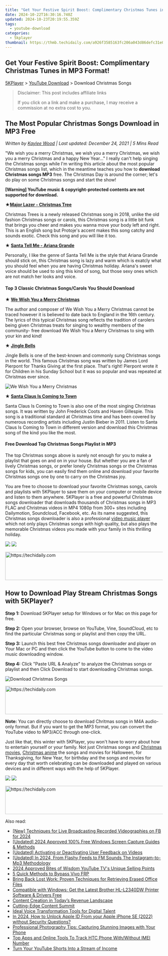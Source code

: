 ```yaml
---
title: "Get Your Festive Spirit Boost: Complimentary Christmas Tunes in MP3 Format!"
date: 2024-10-22T16:30:16.740Z
updated: 2024-10-23T20:19:55.359Z
tags:
  - youtube-download
categories:
  - 5kplayer
thumbnail: https://thmb.techidaily.com/a926f3585163fc206a043d86defc31e04aa0b8209e0df21f919437f2401fbd1a.jpg
---
```


## Get Your Festive Spirit Boost: Complimentary Christmas Tunes in MP3 Format!

[5KPlayer](https://tools.techidaily.com/5kplayer/products/) \> [YouTube Download](https://tools.techidaily.com/5kplayer/youtube-download/) \> Download Christmas Songs

>  Disclaimer: This post includes affiliate links
>
>  If you click on a link and make a purchase, I may receive a commission at no extra cost to you.
>

## The Most Popular Christmas Songs Download in MP3 Free

 _Written by [Kaylee Wood](https://www.quora.com/profile/Amanda-Hu-21) | Last updated: December 24, 2021 | 5 Mins Read_

"We wish you a merry Christmas, we wish you a merry Christmas, we wish you a merry Christmas and a happy New Year…" I really can't help singing the Christmas songs while I'm writing this article about the most popular Christmas songs list, which in the meantime teaches you how to **download Christmas songs MP3** free. The Christmas Day is around the corner; let's do play on some Christmas songs and start the show!

**\[Warning\] YouTube music & copyright-protected contents are not supported for download.**

**★[Major Lazer - Christmas Tree](https://youtu.be/ux3STlov7Vw)**

Christmas Trees is a newly released Christmas song in 2018, unlike the old fashion Christmas songs or carols, this Christmas song is a little bit funk that brings you cheer and makes you wanna move your body left and right. This is an English song but Protoje's accent makes this song catchy and sounds exotic. Check this song and you will like it too. 

**★ [Santa Tell Me - Ariana Grande](https://www.youtube.com/watch?v=nlR0MkrRklg)** 

Personally, I like the genre of Santa Tell Me is the style that Ariana Grande should stick on, this Christmas song is lazy and warm which is exatcly what you should feel when you are having Christmas holiday. Ariana's sweet voice should be used to sing this kind of song, but those sexy ones which are not match her looks and voice. 

#### **Top 3 Classic Christmas Songs/Carols You Should Download**

**★ [We Wish You a Merry Christmas](https://en.wikipedia.org/wiki/We%5FWish%5FYou%5Fa%5FMerry%5FChristmas)** 

The author and composer of We Wish You a Merry Christmas cannot be traced however it is believed to date back to England in the 16th century. The lyrics of this typical Christmas song reflects the tradition of carolers being given Christmas treats for singing to wealthy members of the community- free download We Wish You a Merry Christmas to sing with your kin and kind!

**★ [Jingle Bells](https://en.wikipedia.org/wiki/Jingle%5FBells)** 

Jingle Bells is one of the best-known and commonly sung Christmas songs in the world. This famous Christmas song was written by James Lord Pierpont for Thanks Giving at the first place. That's right! Pierpont wrote it for Children in his Sunday School but it was so popular and was repeated at Christmas ever since.

![We Wish You a Merry Christmas](https://www.5kplayer.com/youtube-download/img/wish-you-christmas.jpg) 

**★ [Santa Claus Is Coming to Town](https://en.wikipedia.org/wiki/Santa%5FClaus%5FIs%5FComing%5Fto%5FTown)** 

Santa Claus Is Coming to Town is also one of the most singing Christmas songs. It was written by John Frederick Coots and Haven Gillespie. This song is a traditional standard at Christmas time and has been covered by numerous recording artists including Justin Bieber in 2011\. Listen to Santa Claus Is Coming to Town in different version and download this Christmas song of the kind you like the most. 

#### **Free Download Top Christmas Songs Playlist in MP3**

 The top Christmas songs above is surely not enough for you to make a playlist that goes on and on in your house. But whether you are a fan of lively Christmas songs, or prefer lonely Christmas songs or the Christmas songs for kids, you can easily find them online and download your favorite Christmas songs one by one to carry on the Christmas joy. 

 You are free to choose to download your favorite Christmas songs, carols and playlists with 5KPlayer to save them on your computer or mobile device and listen to them anywhere. 5KPlayer is a free and powerful Christmas songs downloader that downloads thousands of Christmas songs in MP3 FLAC and Christmas videos in MP4 1080p from 300+ sites including Dailymotion, Soundcloud, Facebook, etc. As its name suggested, this Christmas songs downloader is also a professional [video music player](https://tools.techidaily.com/5kplayer/video-music-player/) which not only plays Christmas songs with high quality, but also plays the memorable Christmas videos you made with your family in this thrilling holiday. 

[![](https://www.5kplayer.com/youtube-download/../button/freedownwhitewin.png)](https://tools.techidaily.com/5kplayer/products/) [![](https://www.5kplayer.com/youtube-download/../button/freedownbackmac.png)](https://tools.techidaily.com/5kplayer/products/) 

<!-- affiliate ads begin -->
<a href="https://aligracehair.sjv.io/c/5597632/2036501/19272" target="_top" id="2036501">
  <img src="//a.impactradius-go.com/display-ad/19272-2036501" border="0" alt="https://techidaily.com" width="728" height="90"/>
</a>
<img height="0" width="0" src="https://aligracehair.sjv.io/i/5597632/2036501/19272" style="position:absolute;visibility:hidden;" border="0" />
<!-- affiliate ads end -->

## How to Download Play Stream Christmas Songs with 5KPlayer?

**Step 1:** Download 5KPlayer setup for Windows or for Mac on this page for free.

**Step 2:** Open your browser, browse on YouTube, Vine, SoundCloud, etc to find the particular Christmas song or playlist and then copy the URL. 

**Step 3:** Launch this best free Christmas songs downloader and player on Your Mac or PC and then click the YouTube button to come to the video music downloading window. 

**Step 4:** Click "Paste URL & Analyze" to analyze the Christmas songs or playlist and then Click Download to start downloading Christmas songs. 

![Download Christmas Songs](https://www.5kplayer.com/youtube-download/img/download-christmas-songs2.jpg) 

<!-- affiliate ads begin -->
<a href="https://appsumo.8odi.net/c/5597632/1062447/7443" target="_top" id="1062447">
  <img src="//a.impactradius-go.com/display-ad/7443-1062447" border="0" alt="https://techidaily.com" width="600" height="90"/>
</a>
<img height="0" width="0" src="https://appsumo.8odi.net/i/5597632/1062447/7443" style="position:absolute;visibility:hidden;" border="0" />
<!-- affiliate ads end -->

**Note:** You can directly choose to download Chritmas songs in M4A audio-only format. But if you want to get the MP3 format, you can convert the YouTube video to MP3/ACC through one-click.

Just like that, this winter with 5KPlayer, you won't have to worry about how to entertain yourself or your family. Not just Christmas songs and [Christmas movies](https://tools.techidaily.com/5kplayer/video-music-player/), [Christmas anime](https://tools.techidaily.com/5kplayer/youtube-download/) the songs and movies for Halloween, for Thanksgiving, for New Year, for birthday and the songs and movies for every day that worth celebrating can be downloaded and played on various devices and in different ways with the help of 5KPlayer.

[![](https://www.5kplayer.com/youtube-download/../button/freedownwhitewin.png)](https://tools.techidaily.com/5kplayer/products/) [![](https://www.5kplayer.com/youtube-download/../button/freedownbackmac.png)](https://tools.techidaily.com/5kplayer/products/)

<!-- affiliate ads begin -->
<a href="https://appsumo.8odi.net/c/5597632/2123732/7443" target="_top" id="2123732">
  <img src="//a.impactradius-go.com/display-ad/7443-2123732" border="0" alt="https://techidaily.com" width="600" height="90"/>
</a>
<img height="0" width="0" src="https://appsumo.8odi.net/i/5597632/2123732/7443" style="position:absolute;visibility:hidden;" border="0" />
<!-- affiliate ads end -->

<ins class="adsbygoogle"
     style="display:block"
     data-ad-format="autorelaxed"
     data-ad-client="ca-pub-7571918770474297"
     data-ad-slot="1223367746"></ins>

<ins class="adsbygoogle"
     style="display:block"
     data-ad-client="ca-pub-7571918770474297"
     data-ad-slot="8358498916"
     data-ad-format="auto"
     data-full-width-responsive="true"></ins>

<span class="atpl-alsoreadstyle">Also read:</span>
<div><ul>
<li><a href="https://facebook-videos.techidaily.com/new-techniques-for-live-broadcasting-recorded-videographies-on-fb-for-2024/"><u>[New] Techniques for Live Broadcasting Recorded Videographies on FB for 2024</u></a></li>
<li><a href="https://digital-screen-recording.techidaily.com/updated-2024-approved-100-free-windows-screen-capture-guides-and-methods/"><u>[Updated] 2024 Approved 100% Free Windows Screen Capture Guides & Methods</u></a></li>
<li><a href="https://youtube-video-recordings.techidaily.com/updated-activating-or-deactivating-user-feedback-on-videos/"><u>[Updated] Activating or Deactivating User Feedback on Videos</u></a></li>
<li><a href="https://instagram-video-recordings.techidaily.com/updated-in-2024-from-flashy-feeds-to-fm-sounds-the-instagram-to-mp3-methodology/"><u>[Updated] In 2024, From Flashy Feeds to FM Sounds The Instagram-to-Mp3 Methodology</u></a></li>
<li><a href="https://youtube-video-recordings.techidaily.com/2024-approved-bites-of-wisdom-youtube-tvs-unique-selling-points/"><u>2024 Approved Bites of Wisdom YouTube TV's Unique Selling Points</u></a></li>
<li><a href="https://bypass-frp.techidaily.com/5-quick-methods-to-bypass-vivo-frp-by-drfone-android/"><u>5 Quick Methods to Bypass Vivo FRP</u></a></li>
<li><a href="https://win-updates.techidaily.com/bring-back-lost-work-proven-techniques-for-retrieving-erased-office-files/"><u>Bring Back Lost Work: Proven Techniques for Retrieving Erased Office Files</u></a></li>
<li><a href="https://hardware-help.techidaily.com/compatible-with-windows-get-the-latest-brother-hl-l2340dw-printer-software-and-drivers-free/"><u>Compatible with Windows: Get the Latest Brother HL-L2340DW Printer Software & Drivers Free</u></a></li>
<li><a href="https://youtube-video-recordings.techidaily.com/content-creation-in-todays-revenue-landscape/"><u>Content Creation in Today’s Revenue Landscape</u></a></li>
<li><a href="https://youtube-video-recordings.techidaily.com/cutting-edge-content-summit/"><u>Cutting-Edge Content Summit</u></a></li>
<li><a href="https://youtube-video-recordings.techidaily.com/ideal-voice-transformation-tools-for-digital-talent/"><u>Ideal Voice Transformation Tools for Digital Talent</u></a></li>
<li><a href="https://apple-account.techidaily.com/in-2024-how-to-unlock-apple-id-from-your-apple-iphone-se-2022-without-security-questions-by-drfone-ios/"><u>In 2024, How to Unlock Apple ID From your Apple iPhone SE (2022) without Security Questions?</u></a></li>
<li><a href="https://hardware-updates.techidaily.com/professional-photography-tips-capturing-stunning-images-with-your-phone/"><u>Professional Photography Tips: Capturing Stunning Images with Your Phone</u></a></li>
<li><a href="https://android-unlock.techidaily.com/top-apps-and-online-tools-to-track-htc-phone-withwithout-imei-number-by-drfone-android/"><u>Top Apps and Online Tools To Track HTC Phone With/Without IMEI Number</u></a></li>
<li><a href="https://youtube-video-recordings.techidaily.com/turn-your-youtube-shorts-into-a-stream-of-income/"><u>Turn Your YouTube Shorts Into a Stream of Income</u></a></li>
</ul></div>

